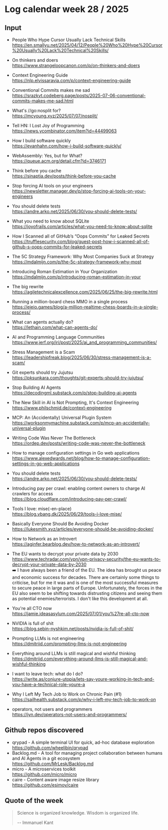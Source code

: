 # Log calendar week 28 / 2025

## Input

- People Who Hype Cursor Usually Lack Technical Skills<br>https://en.smallyu.net/2025/04/12/People%20Who%20Hype%20Cursor%20Usually%20Lack%20Technical%20Skills/


- On thinkers and doers<br>https://www.strangeloopcanon.com/p/on-thinkers-and-doers

- Context Engineering Guide<br>https://nlp.elvissaravia.com/p/context-engineering-guide

- Conventional Commits makes me sad<br>https://srazkvt.codeberg.page/posts/2025-07-06-conventional-commits-makes-me-sad.html

- What's //go:nosplit for?<br>https://mcyoung.xyz/2025/07/07/nosplit/

- Tell HN: I Lost Joy of Programming<br>https://news.ycombinator.com/item?id=44499063

- How I build software quickly<br>https://evanhahn.com/how-i-build-software-quickly/
- WebAssembly: Yes, but for What?<br>https://queue.acm.org/detail.cfm?id=3746171
- Think before you cache<br>https://sinaptia.dev/posts/think-before-you-cache
- Stop forcing AI tools on your engineers<br>https://newsletter.manager.dev/p/stop-forcing-ai-tools-on-your-engineers
- You should delete tests<br>https://andre.arko.net/2025/06/30/you-should-delete-tests/

- What you need to know about SQLite<br>https://joyofrails.com/articles/what-you-need-to-know-about-sqlite


- How I Scanned all of GitHub’s “Oops Commits” for Leaked Secrets<br>https://trufflesecurity.com/blog/guest-post-how-i-scanned-all-of-github-s-oops-commits-for-leaked-secrets

- The 5C Strategy Framework: Why Most Companies Suck at Strategy<br>https://mdalmijn.com/p/the-5c-strategy-framework-why-most
- Introducing Roman Estimation in Your Organization<br>https://mdalmijn.com/p/introducing-roman-estimation-in-your
- The big rewrite<br>https://agiletechnicalexcellence.com/2025/06/25/the-big-rewrite.html
- Running a million-board chess MMO in a single process<br>https://eieio.games/blog/a-million-realtime-chess-boards-in-a-single-process/

- What can agents actually do?<br>https://lethain.com/what-can-agents-do/
- AI and Programming Language Communities<br>https://www.jerf.org/iri/post/2025/ai_and_programming_communities/
- Stress Management is a Scam<br>https://leadershipfreak.blog/2025/06/30/stress-management-is-a-scam/

- Git experts should try Jujutsu<br>https://pksunkara.com/thoughts/git-experts-should-try-jujutsu/
- Stop Building AI Agents<br>https://decodingml.substack.com/p/stop-building-ai-agents
- The New Skill in AI is Not Prompting, It's Context Engineering<br>https://www.philschmid.de/context-engineering

- MCP: An (Accidentally) Universal Plugin System<br>https://worksonmymachine.substack.com/p/mcp-an-accidentally-universal-plugin
- Writing Code Was Never The Bottleneck<br>https://ordep.dev/posts/writing-code-was-never-the-bottleneck
- How to manage configuration settings in Go web applications<br>https://www.alexedwards.net/blog/how-to-manage-configuration-settings-in-go-web-applications
- You should delete tests<br>https://andre.arko.net/2025/06/30/you-should-delete-tests/
- Introducing pay per crawl: enabling content owners to charge AI crawlers for access<br>https://blog.cloudflare.com/introducing-pay-per-crawl/
- Tools I love: mise(-en-place)<br>https://blog.vbang.dk/2025/06/29/tools-i-love-mise/

- Basically Everyone Should Be Avoiding Docker<br>https://lukesmith.xyz/articles/everyone-should-be-avoiding-docker/
- How to Network as an Introvert<br>https://aginfer.bearblog.dev/how-to-network-as-an-introvert/
- The EU wants to decrypt your private data by 2030<br>https://www.techradar.com/vpn/vpn-privacy-security/the-eu-wants-to-decrypt-your-private-data-by-2030<br>:arrow_right: I have always been a friend of the EU. The idea has brought us peace and economic success for decades. There are certainly some things to criticise, but for me it was and is one of the most successful measures to secure peace in large parts of Europe. Unfortunately, the forces in the EU also seem to be shifting towards distrusting citizens and seeing them as potential enemies/terrorists. I don't like this development at all.



- You're all CTO now<br>https://jamie.ideasasylum.com/2025/07/01/you%27re-all-cto-now
- NVIDIA is full of shit<br>https://blog.sebin-nyshkim.net/posts/nvidia-is-full-of-shit/
- Prompting LLMs is not engineering<br>https://dmitriid.com/prompting-llms-is-not-engineering
- Everything around LLMs is still magical and wishful thinking<br>https://dmitriid.com/everything-around-llms-is-still-magical-and-wishful-thinking

- I want to leave tech: what do I do?<br>https://write.as/conjure-utopia/lets-say-youre-working-in-tech-and-you-have-a-technical-role-youre-a
- Why I Left My Tech Job to Work on Chronic Pain (#1)<br>https://sailhealth.substack.com/p/why-i-left-my-tech-job-to-work-on
- operators, not users and programmers<br>https://jyn.dev/operators-not-users-and-programmers/







## Github repos discovered
- qrypad - A simple terminal UI for quick, ad-hoc database exploration<br>https://github.com/wheelibin/qrypad
- Backlog.md - A tool for managing project collaboration between humans and AI Agents in a git ecosystem<br>https://github.com/MrLesk/Backlog.md
- micro - A microservices toolkit<br>https://github.com/micro/micro
- caire - Content aware image resize library<br>https://github.com/esimov/caire




## Quote of the week

> Science is organized knowledge. Wisdom is organized life.
>
> -- Immanuel Kant

